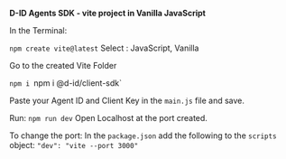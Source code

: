 **D-ID Agents SDK - vite project in Vanilla JavaScript**

In the Terminal:

`npm create vite@latest`
Select : JavaScript, Vanilla

Go to the created Vite Folder

`npm i
`npm i @d-id/client-sdk`

Paste your Agent ID and Client Key in the `main.js` file and save.

Run: `npm run dev`
Open Localhost at the port created.

To change the port:
In the `package.json` add the following to the `scripts` object:
`"dev": "vite --port 3000"`
